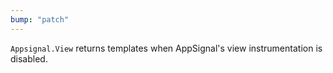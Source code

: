 ```yaml
---
bump: "patch"
---
```


`Appsignal.View` returns templates when AppSignal's view instrumentation is disabled.
